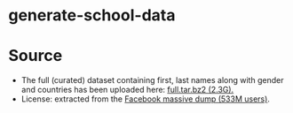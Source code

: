 # generate-school-data
# Source
* The full (curated) dataset containing first, last names along with gender and countries has been uploaded here: [full.tar.bz2 (2.3G).]([url](https://drive.google.com/file/d/1wRQfw5EYpzulvRfHCGIUWB2am5JUYVGk/view?usp=sharing))
* License: extracted from the [Facebook massive dump (533M users)]([url](https://www.theguardian.com/technology/2021/apr/03/500-million-facebook-users-website-hackers)).
